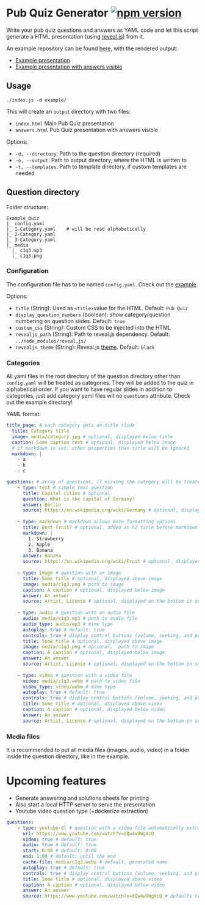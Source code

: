 # Pub Quiz Generator [![npm version](https://badge.fury.io/js/pub-quiz-generator.svg)](https://www.npmjs.com/package/pub-quiz-generator)
Write your pub quiz questions and answers as YAML code and let this script generate a HTML presentation (using [reveal.js](https://revealjs.com/)) from it.

An example repository can be found [here](https://github.com/pfirpfel/example-pub-quiz), with the rendered output:
- [Example presentation](https://pfirpfel.github.io/example-pub-quiz/)
- [Example presentation with answers visible](https://pfirpfel.github.io/example-pub-quiz/answers.html)

## Usage
```shell
./index.js -d example/
```

This will create an `output` directory with two files:
- `index.html` Main Pub Quiz presentation
- `answers.html` Pub Quiz presentation with answers visible

Options:
- `-d, --directory`: Path to the question directory (required)
- `-o, --output`: Path to output directory, where the HTML is written to
- `-t, --templates`: Path to template directory, if custom templates are needed

## Question directory
Folder structure:
```
Example_Quiz
|_ config.yaml
|_ 1-Category.yaml    # will be read alphabetically
|_ 2-Category.yaml
|_ 3-Category.yaml
|_ media
  |_ c1q3.mp3
  |_ c1q3.png
```

### Configuration
The configuration file has to be named `config.yaml`. Check out the [example](example/config.yaml).

Options:
- `title` (String): Used as `<title>`value for the HTML. Default: `Pub Quiz`
- `display_question_numbers` (boolean): show category/question numbering on question slides. Default: `true`
- `custom_css` (String): Custom CSS to be injected into the HTML
- `revealjs_path` (String): Path to reveal.js dependency. Default: `../node_modules/reveal.js/`
- `revealjs_theme` (String): Reveal.js [theme](https://revealjs.com/themes/). Default: `black`

### Categories
All yaml files in the root directory of the question directory other than `config.yaml` will be treated as categories.
They will be added to the quiz in alphabetical order.
If you want to have regular slides in addition to categories, just add category yaml files wit no `questions` attribute.
Check out the example directory!

YAML format:
```yaml
title_page: # each category gets an title slide
  title: Category title
  image: media/category.jpg # optional, displayed below title
  caption: Some caption text # optional, displayed below image
  # if markdown is set, other properties than title will be ignored
  markdown: |
    - a
    - b
    - c

questions: # array of questions, if missing the category will be treated just as a slide
    - type: text # simple text question
      title: Capital cities # optional
      question: What is the capital of Germany?
      answer: Berlin
      source: https://en.wikipedia.org/wiki/Germany # optional, displayed on the bottom in small font
    
    - type: markdown # markdown allows more formatting options
      title: Best fruit? # optional, added as h2 title before markdown
      markdown: |
        1. Strawberry
        2. Apple
        3. Banana
      answer: Banana
      source: https://en.wikipedia.org/wiki/Fruit # optional, displayed on the bottom in small font
    
    - type: image # question with an image
      title: Some title # optional, displayed above image
      image: media/c1q3.png # path to image
      caption: A caption # optional, displayed below image
      answer: An answer
      source: Artist, License # optional, displayed on the bottom in small font
    
    - type: audio # question with an audio file
      audio: media/c1q3.mp3 # path to audio file
      audio_type: audio/mp3 # mime type
      autoplay: true # default: true
      controls: true # display control buttons (volume, seeking, and pause/resume), default: true
      title: Some title # optional, displayed above image
      image: media/c1q3.png # optional,  path to image
      caption: A caption # optional, displayed below image
      answer: An answer
      source: Artist, License # optional, displayed on the bottom in small font
    
    - type: video # question with a video file
      video: media/c1q3.webm # path to video file
      video_type: video/webm # mime type
      autoplay: true # default: true
      controls: true # display control buttons (volume, seeking, and pause/resume), default: true
      title: Some title # optional, displayed above video
      caption: A caption # optional, displayed below video
      answer: An answer
      source: Artist, License # optional, displayed on the bottom in small font
```

### Media files
It is recommended to put all media files (images, audio, video) in a folder inside the question directory, like in the example.

# Upcoming features
- Generate answering and solutions sheets for printing
- Also start a local HTTP server to serve the presentation
- Youtube video question type (+dockerize extraction)
```yaml
questions:
    - type: youtube-dl # question with a video file automatically extracted from youtube
      url: https://www.youtube.com/watch?v=dQw4w9WgXcQ
      video: true # default: true
      audio: true # default: true
      start: 0:00 # default: 0:00
      end: 1:00 # default: until the end
      cache-file: media/c1q3.webp # default, generated name
      autoplay: true # default: true
      controls: true # display control buttons (volume, seeking, and pause/resume), default: true
      title: Some title # optional, displayed above video
      caption: A caption # optional, displayed below video
      answer: An answer
      source: https://www.youtube.com/watch?v=dQw4w9WgXcQ # defaults to url
```